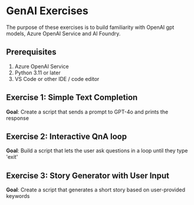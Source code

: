 # GenAI Exercises

The purpose of these exercises is to build familiarity with OpenAI gpt models, Azure OpenAI Service and AI Foundry.

## Prerequisites

1. Azure OpenAI Service
2. Python 3.11 or later
3. VS Code or other IDE / code editor


## Exercise 1: Simple Text Completion

**Goal**: Create a script that sends a prompt to GPT-4o and prints the response


## Exercise 2: Interactive QnA loop

**Goal**: Build a script that lets the user ask questions in a loop until they type 'exit'


## Exercise 3: Story Generator with User Input

**Goal**: Create a script that generates a short story based on user-provided keywords
